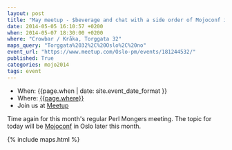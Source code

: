 ```yaml
---
layout: post
title: "May meetup - $beverage and chat with a side order of Mojoconf info"
date: 2014-05-05 16:10:57 +0200
when: 2014-05-07 18:30:00 +0200
where: "Crowbar / Kråka, Torggata 32"
maps_query: "Torggata%2032%2C%20Oslo%2C%20no"
event_url: "https://www.meetup.com/Oslo-pm/events/181244532/"
published: True
categories: mojo2014
tags: event
---
```


* When: {{page.when | date: site.event_date_format }}
* Where: [{{page.where}}]({{site.maps_url}}{{page.maps_query}})
* Join us at [Meetup]({{page.event_url}})

Time again for this month&#39;s regular Perl Mongers meeting. The topic for today will be <a href="/mojo2014/">Mojoconf</a> in Oslo later this month.

{% include maps.html %}
